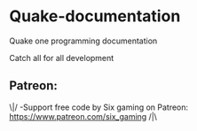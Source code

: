 # Quake-documentation
Quake one programming documentation

Catch all for all development

## Patreon:

 \\|/
 -Support free code by Six gaming on Patreon: https://www.patreon.com/six_gaming
 /|\
